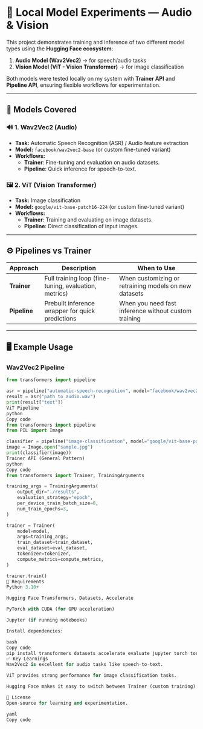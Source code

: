 # 🎯 Local Model Experiments — Audio & Vision

This project demonstrates training and inference of two different model types using the **Hugging Face ecosystem**:  

1. **Audio Model (Wav2Vec2)** → for speech/audio tasks  
2. **Vision Model (ViT - Vision Transformer)** → for image classification  

Both models were tested locally on my system with **Trainer API** and **Pipeline API**, ensuring flexible workflows for experimentation.

---

## 📂 Models Covered

### 🔊 1. Wav2Vec2 (Audio)
- **Task:** Automatic Speech Recognition (ASR) / Audio feature extraction  
- **Model:** `facebook/wav2vec2-base` (or custom fine-tuned variant)  
- **Workflows:**
  - **Trainer**: Fine-tuning and evaluation on audio datasets.  
  - **Pipeline**: Quick inference for speech-to-text.

### 🖼️ 2. ViT (Vision Transformer)
- **Task:** Image classification  
- **Model:** `google/vit-base-patch16-224` (or custom fine-tuned variant)  
- **Workflows:**
  - **Trainer**: Training and evaluating on image datasets.  
  - **Pipeline**: Direct classification of input images.

---

## ⚙️ Pipelines vs Trainer

| Approach     | Description | When to Use |
|--------------|-------------|-------------|
| **Trainer**  | Full training loop (fine-tuning, evaluation, metrics) | When customizing or retraining models on new datasets |
| **Pipeline** | Prebuilt inference wrapper for quick predictions | When you need fast inference without custom training |

---

## 🖥️ Example Usage

### Wav2Vec2 Pipeline
```python
from transformers import pipeline

asr = pipeline("automatic-speech-recognition", model="facebook/wav2vec2-base")
result = asr("path_to_audio.wav")
print(result["text"])
ViT Pipeline
python
Copy code
from transformers import pipeline
from PIL import Image

classifier = pipeline("image-classification", model="google/vit-base-patch16-224")
image = Image.open("sample.jpg")
print(classifier(image))
Trainer API (General Pattern)
python
Copy code
from transformers import Trainer, TrainingArguments

training_args = TrainingArguments(
    output_dir="./results",
    evaluation_strategy="epoch",
    per_device_train_batch_size=8,
    num_train_epochs=3,
)

trainer = Trainer(
    model=model,
    args=training_args,
    train_dataset=train_dataset,
    eval_dataset=eval_dataset,
    tokenizer=tokenizer,
    compute_metrics=compute_metrics,
)

trainer.train()
🧩 Requirements
Python 3.10+

Hugging Face Transformers, Datasets, Accelerate

PyTorch with CUDA (for GPU acceleration)

Jupyter (if running notebooks)

Install dependencies:

bash
Copy code
pip install transformers datasets accelerate evaluate jupyter torch torchvision torchaudio
✅ Key Learnings
Wav2Vec2 is excellent for audio tasks like speech-to-text.

ViT provides strong performance for image classification tasks.

Hugging Face makes it easy to switch between Trainer (custom training) and Pipeline (quick inference) for different needs.

📜 License
Open-source for learning and experimentation.

yaml
Copy code

